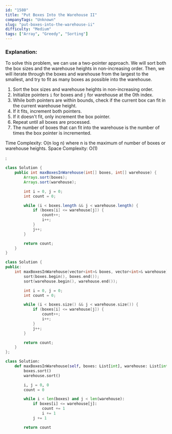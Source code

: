 ```yaml
---
id: "1580"
title: "Put Boxes Into the Warehouse II"
companyTags: "Unknown"
slug: "put-boxes-into-the-warehouse-ii"
difficulty: "Medium"
tags: ["Array", "Greedy", "Sorting"]
---
```


### Explanation:

To solve this problem, we can use a two-pointer approach. We will sort both the box sizes and the warehouse heights in non-increasing order. Then, we will iterate through the boxes and warehouse from the largest to the smallest, and try to fit as many boxes as possible into the warehouse.

1. Sort the box sizes and warehouse heights in non-increasing order.
2. Initialize pointers `i` for boxes and `j` for warehouse at the 0th index.
3. While both pointers are within bounds, check if the current box can fit in the current warehouse height.
4. If it fits, increment both pointers.
5. If it doesn't fit, only increment the box pointer.
6. Repeat until all boxes are processed.
7. The number of boxes that can fit into the warehouse is the number of times the box pointer is incremented.

Time Complexity: O(n log n) where n is the maximum of number of boxes or warehouse heights.
Space Complexity: O(1)

:

```java
class Solution {
    public int maxBoxesInWarehouse(int[] boxes, int[] warehouse) {
        Arrays.sort(boxes);
        Arrays.sort(warehouse);

        int i = 0, j = 0;
        int count = 0;

        while (i < boxes.length && j < warehouse.length) {
            if (boxes[i] <= warehouse[j]) {
                count++;
                i++;
            }
            j++;
        }

        return count;
    }
}
```

```cpp
class Solution {
public:
    int maxBoxesInWarehouse(vector<int>& boxes, vector<int>& warehouse) {
        sort(boxes.begin(), boxes.end());
        sort(warehouse.begin(), warehouse.end());

        int i = 0, j = 0;
        int count = 0;

        while (i < boxes.size() && j < warehouse.size()) {
            if (boxes[i] <= warehouse[j]) {
                count++;
                i++;
            }
            j++;
        }

        return count;
    }
};
```

```python
class Solution:
    def maxBoxesInWarehouse(self, boxes: List[int], warehouse: List[int]) -> int:
        boxes.sort()
        warehouse.sort()

        i, j = 0, 0
        count = 0

        while i < len(boxes) and j < len(warehouse):
            if boxes[i] <= warehouse[j]:
                count += 1
                i += 1
            j += 1

        return count
```